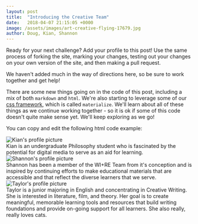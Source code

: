 ```yaml
---
layout: post
title:  "Introducing the Creative Team"
date:   2018-04-07 21:15:05 +0000
image: /assets/images/art-creative-flying-17679.jpg
author: Doug, Kian, Shannon
---
```

Ready for your next challenge? Add your profile to this post! Use the same process of forking the site, marking your changes, testing out your changes on your own version of the site, and then making a pull request.

We haven't added much in the way of directions here, so be sure to work together and get help!

There are some new things going on in the code of this post, including a mix of both `markdown` and <code>html</code>. We're also starting to leverage some of our [css framework](materializecss.com/), which is called `materialize`. We'll learn about all of these things as we continue working together - so it is ok if some of this code doesn't quite make sense yet. We'll keep exploring as we go!

You can copy and edit the following html code example:


<!-- this is a comment, we use comments to write notes that only appear in code -->
<!-- we also use comment to mark off sections of code to make things easier to read and scan -->
<!-- for example, in the code below, there is a start statement and an end statement to help us scan and read through the code. -->



<!-- Start Kian's profile -->
<div class="col s12 offset-m2 l6 offset-l3">
        <div class="card-panel grey lighten-5 z-depth-1">
          <div class="row valign-wrapper">
            <div class="col s3">
               <img src="{{site.baseurl}}/assets/images/kian.jpg" alt="Kian's profile picture" class="circle responsive-img"> <!-- notice the "circle" class -->
            </div>
            <div class="col s9">
              <span class="black-text">
                Kian is an undergraduate Philosophy student who is fascinated by the potential for digital media to serve as an aid for learning.
                </span>
            </div>
          </div>
        </div>
      </div>
<!-- End Kian's profile -->

<!-- Start Shannon's profile -->
<div class="col s12 offset-m2 l6 offset-l3">
        <div class="card-panel grey lighten-5 z-depth-1">
          <div class="row valign-wrapper">
            <div class="col s3">
             <img src="{{site.baseurl}}/assets/images/shannon.jpg" alt="Shannon's profile picture" class="circle responsive-img"> <!-- notice the "circle" class -->
            </div>
            <div class="col s9">
              <span class="black-text">
                Shannon has been a member of the WI+RE Team from it's conception and is inspired by continuing efforts to make educational materials that are accessible and that reflect the diverse learners that we serve. 
              </span>
            </div>
          </div>
        </div>
      </div>
  <!-- End Shannon's profile -->
  
  <!-- Start Taylor's profile -->
<div class="col s12 offset-m2 l6 offset-l3">
        <div class="card-panel grey lighten-5 z-depth-1">
          <div class="row valign-wrapper">
            <div class="col s3">
               <img src="{{site.baseurl}}/assets/images/Taylor.jpg" alt="Taylor's profile picture" class="circle responsive-img"> <!-- notice the "circle" class -->
            </div>
            <div class="col s9">
              <span class="black-text">
                Taylor is a junior majoring in English and concentrating in Creative Writing. She is interested in literature, film, and theory. Her goal is to create meaningful, memorable learning tools and resources that build writing foundations and provide on-going support for all learners. She also really, really loves cats.
                </span>
            </div>
          </div>
        </div>
      </div>
<!-- End Taylor's profile -->
